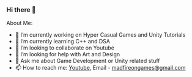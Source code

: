 ### Hi there 👋

About Me:

- 🔭 I’m currently working on Hyper Casual Games and Unity Tutorials
- 🌱 I’m currently learning C++ and DSA
- 👯 I’m looking to collaborate on Youtube
- 🤔 I’m looking for help with Art and Design
- 💬 Ask me about Game Development or Unity related stuff
- 📫 How to reach me: [Youtube](https://www.youtube.com/c/MadFireOn), Email - madfireongames@gmail.com
